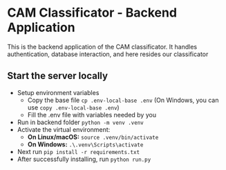 # CAM Classificator - Backend Application

This is the backend application of the CAM classificator. It handles authentication,
database interaction, and here resides our classificator

## Start the server locally
- Setup environment variables
  - Copy the base file `cp .env-local-base .env` (On Windows, you can use `copy .env-local-base .env`)
  - Fill the .env file with variables needed by you
- Run in backend folder `python -m venv .venv`
- Activate the virtual environment:
  - **On Linux/macOS:** `source .venv/bin/activate`
  - **On Windows:** `.\.venv\Scripts\activate`
- Next run `pip install -r requirements.txt`
- After successfully installing, run `python run.py`